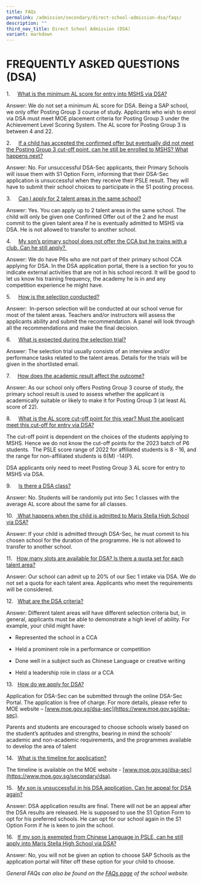 ```yaml
---
title: FAQs
permalink: /admission/secondary/direct-school-admission-dsa/faqs/
description: ""
third_nav_title: Direct School Admission (DSA)
variant: markdown
---
```

# FREQUENTLY ASKED QUESTIONS (DSA)


1.&nbsp;&nbsp;&nbsp;&nbsp;&nbsp;<u>What is the minimum AL score for entry into MSHS via DSA?</u>

Answer: We do not set a minimum AL score for DSA. Being a SAP school, we only offer Posting Group 3 course of study. Applicants who wish to enrol via DSA must meet MOE placement criteria for Posting Group 3 under the Achievement Level Scoring System. The AL score for Posting Group 3 is between 4 and 22.

2.&nbsp;&nbsp;&nbsp;&nbsp;&nbsp;<u>If a child has accepted the confirmed offer but eventually did not meet the Posting Group 3 cut-off point, can he still be enrolled to MSHS? What happens next?</u>

Answer: No. For unsuccessful DSA-Sec applicants, their Primary Schools will issue them with S1 Option Form, informing that their DSA-Sec application is unsuccessful when they receive their PSLE result. They will have to submit their school choices to participate in the S1 posting process.

3.&nbsp;&nbsp;&nbsp;&nbsp;&nbsp;<u>Can I apply for 2 talent areas in the same school?</u>

Answer: Yes. You can apply up to 2 talent areas in the same school. The child will only be given one Confirmed Offer out of the 2 and&nbsp;he must commit to the given talent area if he is eventually admitted to MSHS via DSA. He is not allowed to transfer to another school.

4.&nbsp;&nbsp;&nbsp;&nbsp;&nbsp;<u>My son’s primary school does not offer the CCA but he trains with a club. Can he still apply?&nbsp;</u>

Answer: We do have P6s who are not part of their primary school CCA applying for DSA. In the DSA application portal, there is a section for you to indicate external activities that are not in his school record. It will be good to let us know his training frequency, the academy he is in and any competition experience he might have.

5.&nbsp;&nbsp;&nbsp;&nbsp;&nbsp;<u>How is the selection conducted?</u>

Answer:&nbsp; In-person selection will be conducted at our school venue for most of the talent areas. Teachers and/or instructors will assess the applicants ability and submit the recommendation. A panel will look through all the recommendations and make the final decision.

6.&nbsp; &nbsp; &nbsp;<u>What is expected during the selection trial?</u>

Answer: The selection trial usually consists of an interview and/or performance tasks related to the talent areas. Details for the trials will be given in the shortlisted email.

7.&nbsp;&nbsp;&nbsp;&nbsp;&nbsp;<u>How does the academic result affect the outcome?</u>

Answer: As our school only offers Posting Group 3 course of study, the primary school result is used to assess whether the applicant is academically suitable or likely to make it for Posting Group 3 (at least AL score of 22).

8.&nbsp;&nbsp;&nbsp;&nbsp;&nbsp;<u>What is the AL score cut-off point for this year? Must the applicant meet this cut-off for entry via DSA?</u>

The cut-off point is dependent on the choices of the students applying to MSHS. Hence we do not know the cut-off points for the 2023 batch of P6 students.&nbsp; The PSLE score range of 2022 for affiliated students is 8 - 16, and the range for non-affiliated students is 6(M) -14(P).  
  

DSA applicants only need to meet Posting Group 3 AL score for entry to MSHS via DSA.  

9.&nbsp;&nbsp;&nbsp;&nbsp;&nbsp;<u>Is there a DSA class?</u>

Answer: No. Students will be randomly put into Sec 1 classes with the average AL score about the same for all classes.

10.&nbsp; <u>&nbsp;What happens when the child is admitted to Maris Stella High School via DSA?</u>

Answer: If your child is admitted through DSA-Sec, he must commit to his chosen school for the duration of the programme. He is not allowed to transfer to another school.

11.&nbsp; &nbsp;<u>How many slots are available for DSA? Is there a quota set for each talent area?</u>

Answer: Our school can admit up to 20% of our Sec 1 intake via DSA. We do not set a quota for each talent area. Applicants who meet the requirements will be considered.

12.&nbsp;&nbsp;&nbsp;<u>What are the DSA criteria?  </u>

Answer: Different talent areas will have different selection criteria but, in general, applicants must be able to demonstrate a high level of ability. For example, your child might have:

* Represented the school in a CCA

* Held a prominent role in a performance or competition

* Done well in a subject such as Chinese Language or creative writing

* Held a leadership role in class or a CCA

13.&nbsp; &nbsp;<u>How do we apply for DSA?  </u>

Application for DSA-Sec can be submitted through the online DSA-Sec Portal. The application is free of charge. For more details, please refer to MOE website –&nbsp;[www.moe.gov.sg/dsa-sec](https://www.moe.gov.sg/dsa-sec).&nbsp;

Parents and students are encouraged to choose schools wisely based on the student’s aptitudes and strengths, bearing in mind the schools’ academic and non-academic requirements, and the programmes available to develop the area of talent

14.&nbsp;&nbsp;&nbsp;<u>What is the timeline for application?</u>

The timeline is available on the&nbsp;MOE website -&nbsp;[www.moe.gov.sg/dsa-sec](https://www.moe.gov.sg/secondary/dsa).

15.&nbsp;&nbsp;&nbsp;<u>My son is unsuccessful in his DSA application. Can he appeal for DSA again?</u>

Answer: DSA application results are final. There will not be an appeal after the DSA results are released. He is supposed to use the S1 Option Form to opt for his preferred schools. He can opt for our school again in the S1 Option Form if he is keen to join the school.

16.&nbsp;&nbsp;&nbsp;<u>If my son is exempted from Chinese Language in PSLE, can he still apply into Maris Stella High School via DSA?  </u>

Answer: No, you will not be given an option to choose SAP Schools as the application portal will filter off these option for your child to choose.



  

_General FAQs can also be found on the&nbsp;[FAQs page](/admission/faqs/)&nbsp;of the school website._